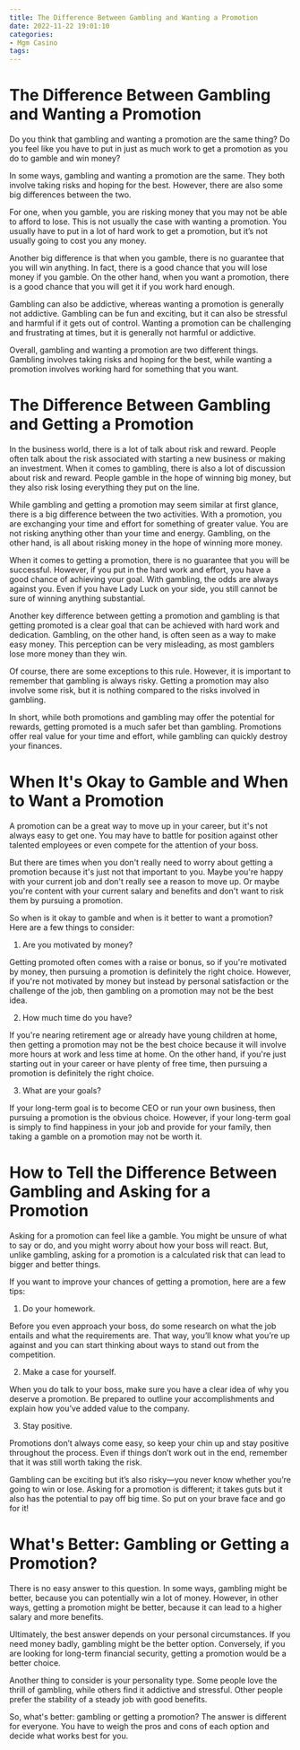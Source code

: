 ```yaml
---
title: The Difference Between Gambling and Wanting a Promotion
date: 2022-11-22 19:01:10
categories:
- Mgm Casino
tags:
---
```



#  The Difference Between Gambling and Wanting a Promotion

Do you think that gambling and wanting a promotion are the same thing? Do you feel like you have to put in just as much work to get a promotion as you do to gamble and win money?

In some ways, gambling and wanting a promotion are the same. They both involve taking risks and hoping for the best. However, there are also some big differences between the two.

For one, when you gamble, you are risking money that you may not be able to afford to lose. This is not usually the case with wanting a promotion. You usually have to put in a lot of hard work to get a promotion, but it’s not usually going to cost you any money.

Another big difference is that when you gamble, there is no guarantee that you will win anything. In fact, there is a good chance that you will lose money if you gamble. On the other hand, when you want a promotion, there is a good chance that you will get it if you work hard enough.

Gambling can also be addictive, whereas wanting a promotion is generally not addictive. Gambling can be fun and exciting, but it can also be stressful and harmful if it gets out of control. Wanting a promotion can be challenging and frustrating at times, but it is generally not harmful or addictive.

Overall, gambling and wanting a promotion are two different things. Gambling involves taking risks and hoping for the best, while wanting a promotion involves working hard for something that you want.

#  The Difference Between Gambling and Getting a Promotion

In the business world, there is a lot of talk about risk and reward. People often talk about the risk associated with starting a new business or making an investment. When it comes to gambling, there is also a lot of discussion about risk and reward. People gamble in the hope of winning big money, but they also risk losing everything they put on the line.

While gambling and getting a promotion may seem similar at first glance, there is a big difference between the two activities. With a promotion, you are exchanging your time and effort for something of greater value. You are not risking anything other than your time and energy. Gambling, on the other hand, is all about risking money in the hope of winning more money.

When it comes to getting a promotion, there is no guarantee that you will be successful. However, if you put in the hard work and effort, you have a good chance of achieving your goal. With gambling, the odds are always against you. Even if you have Lady Luck on your side, you still cannot be sure of winning anything substantial.

Another key difference between getting a promotion and gambling is that getting promoted is a clear goal that can be achieved with hard work and dedication. Gambling, on the other hand, is often seen as a way to make easy money. This perception can be very misleading, as most gamblers lose more money than they win.

Of course, there are some exceptions to this rule. However, it is important to remember that gambling is always risky. Getting a promotion may also involve some risk, but it is nothing compared to the risks involved in gambling.

In short, while both promotions and gambling may offer the potential for rewards, getting promoted is a much safer bet than gambling. Promotions offer real value for your time and effort, while gambling can quickly destroy your finances.

#  When It's Okay to Gamble and When to Want a Promotion

A promotion can be a great way to move up in your career, but it's not always easy to get one. You may have to battle for position against other talented employees or even compete for the attention of your boss.

But there are times when you don't really need to worry about getting a promotion because it's just not that important to you. Maybe you're happy with your current job and don't really see a reason to move up. Or maybe you're content with your current salary and benefits and don't want to risk them by pursuing a promotion.

So when is it okay to gamble and when is it better to want a promotion? Here are a few things to consider:

1) Are you motivated by money?

Getting promoted often comes with a raise or bonus, so if you're motivated by money, then pursuing a promotion is definitely the right choice. However, if you're not motivated by money but instead by personal satisfaction or the challenge of the job, then gambling on a promotion may not be the best idea.

2) How much time do you have?

If you're nearing retirement age or already have young children at home, then getting a promotion may not be the best choice because it will involve more hours at work and less time at home. On the other hand, if you're just starting out in your career or have plenty of free time, then pursuing a promotion is definitely the right choice.

3) What are your goals?

If your long-term goal is to become CEO or run your own business, then pursuing a promotion is the obvious choice. However, if your long-term goal is simply to find happiness in your job and provide for your family, then taking a gamble on a promotion may not be worth it.

#  How to Tell the Difference Between Gambling and Asking for a Promotion

Asking for a promotion can feel like a gamble. You might be unsure of what to say or do, and you might worry about how your boss will react. But, unlike gambling, asking for a promotion is a calculated risk that can lead to bigger and better things.

If you want to improve your chances of getting a promotion, here are a few tips:

1. Do your homework.

Before you even approach your boss, do some research on what the job entails and what the requirements are. That way, you’ll know what you’re up against and you can start thinking about ways to stand out from the competition.

2. Make a case for yourself.

When you do talk to your boss, make sure you have a clear idea of why you deserve a promotion. Be prepared to outline your accomplishments and explain how you’ve added value to the company.

3. Stay positive.

Promotions don’t always come easy, so keep your chin up and stay positive throughout the process. Even if things don’t work out in the end, remember that it was still worth taking the risk.

Gambling can be exciting but it’s also risky—you never know whether you’re going to win or lose. Asking for a promotion is different; it takes guts but it also has the potential to pay off big time. So put on your brave face and go for it!

#  What's Better: Gambling or Getting a Promotion?

There is no easy answer to this question. In some ways, gambling might be better, because you can potentially win a lot of money. However, in other ways, getting a promotion might be better, because it can lead to a higher salary and more benefits.

Ultimately, the best answer depends on your personal circumstances. If you need money badly, gambling might be the better option. Conversely, if you are looking for long-term financial security, getting a promotion would be a better choice.

Another thing to consider is your personality type. Some people love the thrill of gambling, while others find it addictive and stressful. Other people prefer the stability of a steady job with good benefits.

So, what's better: gambling or getting a promotion? The answer is different for everyone. You have to weigh the pros and cons of each option and decide what works best for you.